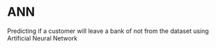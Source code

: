 # ANN
Predicting if a customer will leave a bank of not from the dataset using Artificial Neural Network
